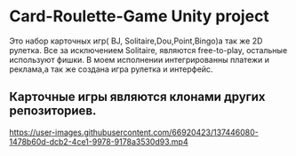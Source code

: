 # Card-Roulette-Game Unity project

Это набор карточных игр( BJ, Solitaire,Dou,Point,Bingo)а так же 2D рулетка.  Все за исключением Solitaire, являются free-to-play, остальные используют фишки. В моем исполнении интегрированны платежи и реклама,а так же создана игра рулетка и интерфейс.
##   Карточные игры являются клонами других репозиториев.


https://user-images.githubusercontent.com/66920423/137446080-1478b60d-dcb2-4ce1-9978-9178a3530d93.mp4


